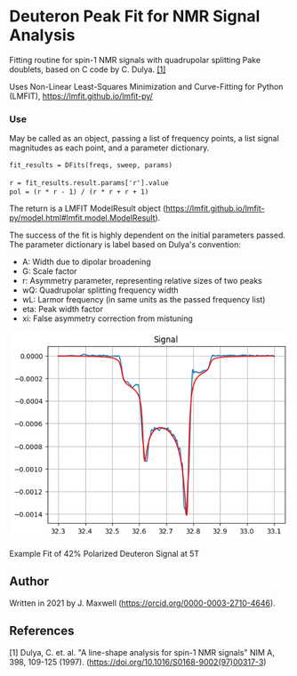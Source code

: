 # Deuteron Peak Fit for NMR Signal Analysis

Fitting routine for spin-1 NMR signals with quadrupolar splitting Pake doublets, based on C code by C. Dulya. [[1]](#1) 

Uses Non-Linear Least-Squares Minimization and Curve-Fitting for Python (LMFIT), https://lmfit.github.io/lmfit-py/


### Use
May be called as an object, passing a list of frequency points, a list signal magnitudes as each point, and a parameter dictionary.
```
fit_results = DFits(freqs, sweep, params)

r = fit_results.result.params['r'].value
pol = (r * r - 1) / (r * r + r + 1)
```
The return is a LMFIT ModelResult object (https://lmfit.github.io/lmfit-py/model.html#lmfit.model.ModelResult).

The success of the fit is highly dependent on the initial parameters passed. The parameter dictionary is label based on Dulya's convention:
* A: Width due to dipolar broadening
* G: Scale factor
* r: Asymmetry parameter, representing relative sizes of two peaks
* wQ: Quadrupolar splitting frequency width
* wL: Larmor frequency (in same units as the passed frequency list)
* eta: Peak width factor
* xi: False asymmetry correction from mistuning

![Example Fit of 42% Polarized Deuteron Signal at 5T](./example.png)

Example Fit of 42% Polarized Deuteron Signal at 5T

## Author
Written in 2021 by J. Maxwell (https://orcid.org/0000-0003-2710-4646).
## References

<a id="1">[1]</a> 
Dulya, C. et. al.  "A line-shape analysis for spin-1 NMR signals"
NIM A, 398, 109-125 (1997). (https://doi.org/10.1016/S0168-9002(97)00317-3)
